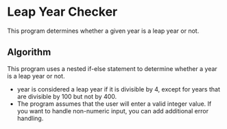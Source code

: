# Leap Year Checker

This program determines whether a given year is a leap year or not.

## Algorithm
This program uses a nested if-else statement to determine whether a year is a leap year or not.
  -   year is considered a leap year if it is divisible by 4, except for years that are divisible by 100 but not by 400.
- The program assumes that the user will enter a valid integer value. If you want to handle non-numeric input, you can add additional error handling.
